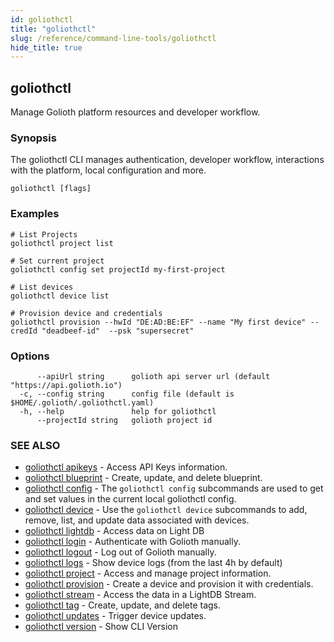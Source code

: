 ```yaml
---
id: goliothctl
title: "goliothctl"
slug: /reference/command-line-tools/goliothctl
hide_title: true
---
```

## goliothctl

Manage Golioth platform resources and developer workflow.

### Synopsis

The goliothctl CLI manages authentication, developer workflow, interactions with the platform, local configuration and more.

```
goliothctl [flags]
```

### Examples

```
# List Projects
goliothctl project list

# Set current project
goliothctl config set projectId my-first-project

# List devices
goliothctl device list

# Provision device and credentials
goliothctl provision --hwId "DE:AD:BE:EF" --name "My first device" --credId "deadbeef-id"  --psk "supersecret"
```

### Options

```
      --apiUrl string      golioth api server url (default "https://api.golioth.io")
  -c, --config string      config file (default is $HOME/.golioth/.goliothctl.yaml)
  -h, --help               help for goliothctl
      --projectId string   golioth project id
```

### SEE ALSO

* [goliothctl apikeys](/docs/reference/goliothctl/goliothctl_apikeys/)	 - Access API Keys information.
* [goliothctl blueprint](/reference/command-line-tools/goliothctl/goliothctl_blueprint)	 - Create, update, and delete blueprint.
* [goliothctl config](/docs/reference/goliothctl/goliothctl_config/)	 - The `goliothctl config` subcommands are used to get and set values in the current local goliothctl config.
* [goliothctl device](/reference/command-line-tools/goliothctl/goliothctl_device)	 - Use the `goliothctl device` subcommands to add, remove, list, and update data associated with devices.
* [goliothctl lightdb](/docs/reference/goliothctl/goliothctl_lightdb/)	 - Access data on Light DB
* [goliothctl login](/docs/reference/goliothctl/goliothctl_login/)	 - Authenticate with Golioth manually.
* [goliothctl logout](/docs/reference/goliothctl/goliothctl_logout/)	 - Log out of Golioth manually.
* [goliothctl logs](/reference/command-line-tools/goliothctl/goliothctl_logs/)	 - Show device logs (from the last 4h by default)
* [goliothctl project](/reference/command-line-tools/goliothctl/goliothctl_project)	 - Access and manage project information.
* [goliothctl provision](/docs/reference/goliothctl/goliothctl_provision/)	 - Create a device and provision it with credentials.
* [goliothctl stream](/reference/command-line-tools/goliothctl/goliothctl_stream)	 - Access the data in a LightDB Stream.
* [goliothctl tag](/reference/command-line-tools/goliothctl/goliothctl_tag)	 - Create, update, and delete tags.
* [goliothctl updates](/reference/command-line-tools/goliothctl/goliothctl_updates)	 - Trigger device updates.
* [goliothctl version](/docs/reference/goliothctl/goliothctl_version/)	 - Show CLI Version

